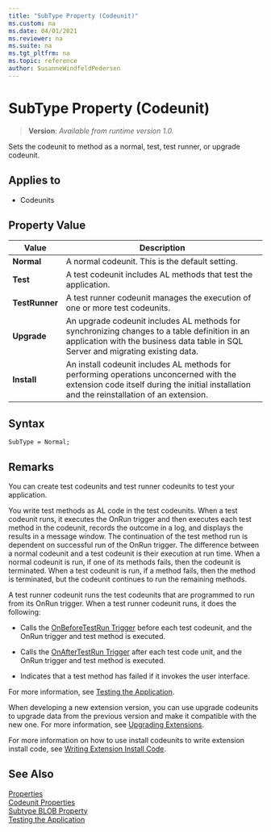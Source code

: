 ```yaml
---
title: "SubType Property (Codeunit)"
ms.custom: na
ms.date: 04/01/2021
ms.reviewer: na
ms.suite: na
ms.tgt_pltfrm: na
ms.topic: reference
author: SusanneWindfeldPedersen
---
```


# SubType Property (Codeunit)
> **Version**: _Available from runtime version 1.0._

Sets the codeunit to method as a normal, test, test runner, or upgrade codeunit.  
  
## Applies to  

- Codeunits  
  
## Property Value  
  
|**Value**|**Description**|  
|---------------|---------------------|  
|**Normal**|A normal codeunit. This is the default setting.|  
|**Test**|A test codeunit includes AL methods that test the application. <!-- For more information, see [How to: Create Test Codeunits and Test Methods](../devenv-how-to-create-test-codeunits-and-test-methods.md).-->|  
|**TestRunner**|A test runner codeunit manages the execution of one or more test codeunits. <!-- For more information, see [How to: Create a Test Runner Codeunit](../devenv-how-to-create-a-test-runner-codeunit.md).-->|  
|**Upgrade**|An upgrade codeunit includes AL methods for synchronizing changes to a table definition in an application with the business data table in SQL Server and migrating existing data. <!-- For more information, see [Upgrade Codeunits](../devenv-upgrade-codeunits.md).-->|  
|**Install**|An install codeunit includes AL methods for performing operations unconcerned with the extension code itself during the initial installation and the reinstallation of an extension.|

## Syntax

```AL
SubType = Normal;
```
  
## Remarks

You can create test codeunits and test runner codeunits to test your application.  
  
You write test methods as AL code in the test codeunits. When a test codeunit runs, it executes the OnRun trigger and then executes each test method in the codeunit, records the outcome in a log, and displays the results in a message window. The continuation of the test method run is dependent on successful run of the OnRun trigger. The difference between a normal codeunit and a test codeunit is their execution at run time. When a normal codeunit is run, if one of its methods fails, then the codeunit is terminated. When a test codeunit is run, if a method fails, then the method is terminated, but the codeunit continues to run the remaining methods.  
  
A test runner codeunit runs the test codeunits that are programmed to run from its OnRun trigger. When a test runner codeunit runs, it does the following:  
  
- Calls the [OnBeforeTestRun Trigger](../triggers-auto/codeunit/devenv-onbeforetestrun-codeunit-trigger.md) before each test codeunit, and the OnRun trigger and test method is executed.  
  
- Calls the [OnAfterTestRun Trigger](../triggers-auto/codeunit/devenv-onaftertestrun-codeunit-trigger.md) after each test code unit, and the OnRun trigger and test method is executed.  
  
- Indicates that a test method has failed if it invokes the user interface.  

For more information, see [Testing the Application](../devenv-testing-application.md).  

When developing a new extension version, you can use upgrade codeunits to upgrade data from the previous version and make it compatible with the new one. <!-- The data upgrade code is implemented through upgrade triggers, which are invoked when you run the upgrade process. --> For more information, see [Upgrading Extensions](../devenv-upgrading-extensions.md). 

For more information on how to use install codeunits to write extension install code, see [Writing Extension Install Code](../devenv-extension-install-code.md). 

## See Also  

[Properties](devenv-properties.md)  
[Codeunit Properties](devenv-codeunit-properties.md)  
[Subtype BLOB Property](devenv-subtype-blob-property.md)  
[Testing the Application](../devenv-testing-application.md)  
<!--
[How to: Create Test Codeunits and Test Methods](How-to-Create-Test-Codeunits-and-Test-Methods.md)   
[How to: Create Handler Methods](How-to-Create-Handler-Methods.md)   
[Walkthrough: Testing Purchase Invoice Discounts](Walkthrough-Testing-Purchase-Invoice-Discounts.md)   
[Codeunits](../devenv-codeunits.md) 
-->